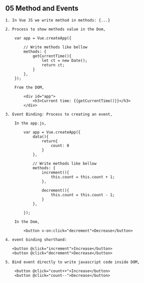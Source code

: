 ## **05 Method and Events**

    1. In Vue JS we write method in methods: {...}

    2. Process to show methods value in the Dom,

        var app = Vue.createApp({
            
            // Write methods like bellow
            methods: {
                getCurrentTime(){
                    let ct = new Date();
                    return ct;
                }
            },
        });

        From the DOM,

            <div id="app">
                <h3>Current time: {{getCurrentTime()}}</h3>
            </div>

    3. Event Binding: Process to creating an event,

        In the app.js,

            var app = Vue.createApp({
                data(){
                    return{
                        count: 0
                    }
                },

                // Write methods like bellow
                methods: {
                    increment(){
                        this.count = this.count + 1;
                    },

                    decrement(){
                        this.count = this.count - 1;
                    }
                },
                
            });

        In the Dom,

            <button v-on:click="decrement">Decrease</button>

    4. event binding shorthand: 

       <button @click="increment">Increase</button>
       <button @click="decrement">Decrease</button>
    
    5. Bind event directly to write javascript code inside DOM,

        <button @click="count++">Increase</button>
        <button @click="count--">Decrease</button>
                